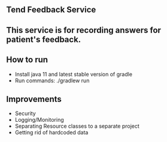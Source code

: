 ## Tend Feedback Service
This service is for recording answers for patient's feedback.
---

## How to run
- Install java 11 and latest stable version of gradle
- Run commands: ./gradlew run

## Improvements
- Security
- Logging/Monitoring
- Separating Resource classes to a separate project
- Getting rid of hardcoded data